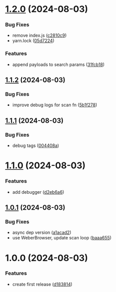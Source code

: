 # [1.2.0](https://github.com/hive-o/xss/compare/xss-v1.1.2...xss-v1.2.0) (2024-08-03)


### Bug Fixes

* remove index.js ([c2810c9](https://github.com/hive-o/xss/commit/c2810c95cf2abdeb72e14b7a37f22866e7db85fd))
* yarn.lock ([05d7224](https://github.com/hive-o/xss/commit/05d722429473d75e2d0a025d6659ce0b90eca455))


### Features

* append payloads to search params ([31fcb18](https://github.com/hive-o/xss/commit/31fcb18e883347b49b5276426ebe294577b0b617))

## [1.1.2](https://github.com/hive-o/xss/compare/xss-v1.1.1...xss-v1.1.2) (2024-08-03)


### Bug Fixes

* improve debug logs for scan fn ([5b1f278](https://github.com/hive-o/xss/commit/5b1f2788e54e2d666ad9b27bef0e2bb026ed49e5))

## [1.1.1](https://github.com/hive-o/xss/compare/xss-v1.1.0...xss-v1.1.1) (2024-08-03)


### Bug Fixes

* debug tags ([004408a](https://github.com/hive-o/xss/commit/004408a4afdf4a89857056417277a761ec8de25f))

# [1.1.0](https://github.com/hive-o/xss/compare/xss-v1.0.1...xss-v1.1.0) (2024-08-03)


### Features

* add debugger ([d2eb6a6](https://github.com/hive-o/xss/commit/d2eb6a6810df86960959bdfdeda270098038f043))

## [1.0.1](https://github.com/hive-o/xss/compare/xss-v1.0.0...xss-v1.0.1) (2024-08-03)


### Bug Fixes

* async dep version ([a1acad2](https://github.com/hive-o/xss/commit/a1acad2e8fdd822c39ec8849229c0e10ffb9af58))
* use WeberBrowser, update scan loop ([baaa655](https://github.com/hive-o/xss/commit/baaa65566d11614931faf3efcf1c2ee48020b968))

# 1.0.0 (2024-08-03)


### Features

* create first release ([d183814](https://github.com/hive-o/xss/commit/d183814fffc6e37a3f8a78acae6b97d7d7c15d18))
